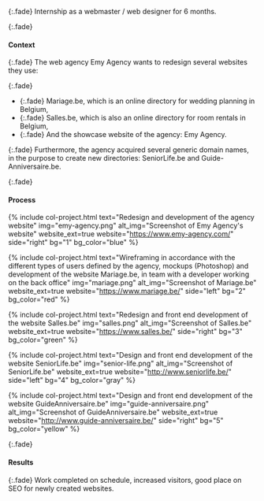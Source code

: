 {:.fade}
Internship as a webmaster / web designer for 6 months.

{:.fade}
#### Context

{:.fade}
The web agency Emy Agency wants to redesign several websites they use:

{:.fade}
* {:.fade} Mariage.be, which is an online directory for wedding planning in Belgium,
* {:.fade} Salles.be, which is also an online directory for room rentals in Belgium,
* {:.fade} And the showcase website of the agency: Emy Agency.

{:.fade}
Furthermore, the agency acquired several generic domain names, in the purpose to create new directories: SeniorLife.be and Guide-Anniversaire.be.

{:.fade}
#### Process

{%
    include col-project.html
    text="Redesign and development of the agency website"
    img="emy-agency.png"
    alt_img="Screenshot of Emy Agency's website"
    website_ext=true
    website="https://www.emy-agency.com/"
    side="right"
    bg="1"
    bg_color="blue"
%}

{%
    include col-project.html
    text="Wireframing in accordance with the different types of users defined by the agency, mockups (Photoshop) and development of the website Mariage.be, in team with a developer working on the back office"
    img="mariage.png"
    alt_img="Screenshot of Mariage.be"
    website_ext=true
    website="https://www.mariage.be/"
    side="left"
    bg="2"
    bg_color="red"
%}

{%
    include col-project.html
    text="Redesign and front end development of the website Salles.be"
    img="salles.png"
    alt_img="Screenshot of Salles.be"
    website_ext=true
    website="https://www.salles.be/"
    side="right"
    bg="3"
    bg_color="green"
%}

{%
    include col-project.html
    text="Design and front end development of the website SeniorLife.be"
    img="senior-life.png"
    alt_img="Screenshot of SeniorLife.be"
    website_ext=true
    website="http://www.seniorlife.be/"
    side="left"
    bg="4"
    bg_color="gray"
%}

{%
    include col-project.html
    text="Design and front end development of the website GuideAnniversaire.be"
    img="guide-anniversaire.png"
    alt_img="Screenshot of GuideAnniversaire.be"
    website_ext=true
    website="http://www.guide-anniversaire.be/"
    side="right"
    bg="5"
    bg_color="yellow"
%}

{:.fade}
#### Results

{:.fade}
Work completed on schedule, increased visitors, good place on SEO for newly created websites.